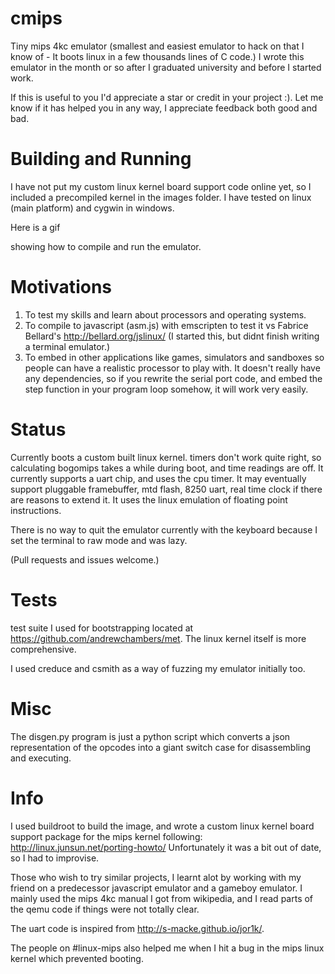cmips
=====

Tiny mips 4kc emulator (smallest and easiest emulator to hack on that I know of - It boots linux in a few thousands lines of C code.)
I wrote this emulator in the month or so after I graduated university and before I started work.

If this is useful to you I'd appreciate a star or credit in your project :). Let me know if it has helped you in any way, I appreciate feedback both good and bad.

Building and Running
====================
I have not put my custom linux kernel board support code online yet, so I included a precompiled kernel in the images folder.
I have tested on linux (main platform) and cygwin in windows.

Here is a gif


showing how to compile and run the emulator.


Motivations
===========

1. To test my skills and learn about processors and operating systems.
2. To compile to javascript (asm.js) with emscripten to test it vs Fabrice Bellard's http://bellard.org/jslinux/ (I started this, but didnt finish writing a terminal emulator.)
3. To embed in other applications like games, simulators and sandboxes so people can have a realistic processor to play with.  It doesn't really have any dependencies,
   so if you rewrite the serial port code, and embed the step function in your program loop somehow, it will work very easily.

Status
======

Currently boots a custom built linux kernel. timers don't work quite right,
so calculating bogomips takes a while during boot, and time readings are off.
It currently supports a uart chip, and uses the cpu timer.
It may eventually support pluggable framebuffer, mtd flash, 8250 uart, real time clock if there are reasons to extend it.
It uses the linux emulation of floating point instructions.

There is no way to quit the emulator currently with the keyboard because I set the terminal to raw mode and was lazy.

(Pull requests and issues welcome.)

Tests
=====
test suite I used for bootstrapping located at https://github.com/andrewchambers/met.
The linux kernel itself is more comprehensive.

I used creduce and csmith as a way of fuzzing my emulator initially too.

Misc
====

The disgen.py program is just a python script which converts a json representation of the opcodes
into a giant switch case for disassembling and executing.

Info
====

I used buildroot to build the image, and wrote a custom linux kernel board support package for the mips kernel following:
http://linux.junsun.net/porting-howto/
Unfortunately it was a bit out of date, so I had to improvise.

Those who wish to try similar projects, I learnt alot by working with my friend on a predecessor javascript emulator and a gameboy emulator.
I mainly used the mips 4kc manual I got from wikipedia, and I read parts of the qemu code if things were not totally clear.

The uart code is inspired from http://s-macke.github.io/jor1k/. 

The people on #linux-mips also helped me when I hit a bug in the mips linux kernel which prevented booting.
